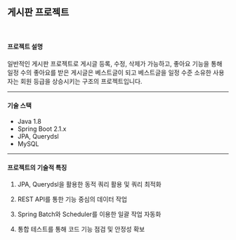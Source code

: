 <br/>

## 게시판 프로젝트

<br/>

#### 프로젝트 설명

일반적인 게시판 프로젝트로 게시글 등록, 수정, 삭제가 가능하고,
좋아요 기능을 통해 일정 수의 좋아요를 받은 게시글은 베스트글이 되고
베스트글을 일정 수준 소유한 사용자는 회원 등급을 상승시키는 구조의 프로젝트입니다.

-----------------------------------------------------------

#### 기술 스택

+ Java 1.8
+ Spring Boot 2.1.x
+ JPA, Querydsl
+ MySQL

----------------------------------------------------------

#### 프로젝트의 기술적 특징

1. JPA, Querydsl을 활용한 동적 쿼리 활용 및 쿼리 최적화

2. REST API를 통한 기능 중심의 데이터 작업

3. Spring Batch와 Scheduler를 이용한 일괄 작업 자동화

4. 통합 테스트를 통해 코드 기능 점검 및 안정성 확보

<br/><br/>


